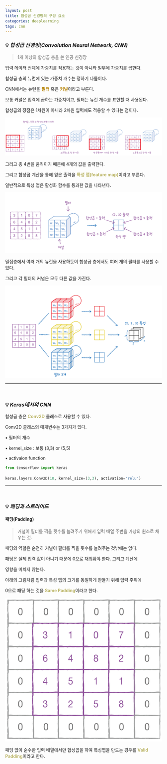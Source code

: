 ```yaml
---
layout: post
title: 합성곱 신경망의 구성 요소
categories: deeplearning
tags: cnn
---
```


### 💡 ***합성곱 신경망(Convolution Neural Network, CNN)***

> 1개 이상의 합성곱  층을 쓴 인공 신경망

입력 데이터 전체에 가중치를 적용하는 것이 아니라 일부에 가중치를 곱한다.

합성곱 층의 뉴런에 있는 가중치 개수는 정하기 나름이다. 

CNN에서는 뉴런을 <span style="color:#B8860B">**필터**</span> 혹은 <span style="color:#B8860B">**커널**</span>이라고 부른다.

보통 커널은 입력에 곱하는 가중치이고, 필터는 뉴런 개수를 표현할 때 사용된다.

합성곱의 장점은 1차원이 아니라 2차원 입력에도 적용할 수 있다는 점이다.

<img src="/assets/img/django/cnn1.png">

그리고 총 4번을 움직이기 때문에 4개의 값을 출력한다.

그리고 합성곱 계산을 통해 얻은 출력을 <span style="color:#BDB76B">**특성 맵(feature map)**</span>이라고 부른다.

일반적으로 특성 맵은 활성화 함수를 통과한 값을 나타낸다.

<img src="/assets/img/django/cnn2.png">

<br>

밀집층에서 여러 개의 뉴런을 사용하듯이 합성곱 층에서도 여러 개의 필터를 사용할 수 있다.

그리고 각 필터의 커널은 모두 다른 값을 가진다.

<img src="/assets/img/django/cnn3.png">

---

<br>

### 💡 ***Keras에서의 CNN***

합성곱 층은 <span style="color:#BDB76B">**Conv2D**</span> 클래스로 사용할 수 있다.

Conv2D 클래스의 매개변수는 3가지가 있다.

▪ 필터의 개수

▪ kernel_size : 보통 (3,3) or (5,5)

▪ activaion function

```python
from tensorflow import keras

keras.layers.Conv2D(10, kernel_size=(3,3), activation='relu')
```
---

<br>

### 💡 ***패딩과 스트라이드***

#### 패딩(Padding)

> 커널이 필터를 찍을 횟수를 늘려주기 위해서 입력 배열 주변을 가상의 원소로 채우는 것.

패딩의 역할은 순전히 커널이 필터를 찍을 횟수를 늘려주는 것밖에는 없다.

패딩은 실제 입력 값이 아니기 때문에 0으로 채워줘야 한다. 그리고 계산에

영향을 미치지 않는다.

아래의 그림처럼 입력과 특성 맵의 크기를 동일하게 만들기 위해 입력 주위에

0으로 패딩 하는 것을 <span style="color:#BDB76B">**Same Padding**</span>이라고 한다.

<img src="/assets/img/django/cnn4.png">

<br>

패딩 없이 순수한 입력 배열에서만 합성곱을 하여 특성맵을 만드는 경우를 <span style="color:#BDB76B">**Valid Padding**</span>이라고 한다.

